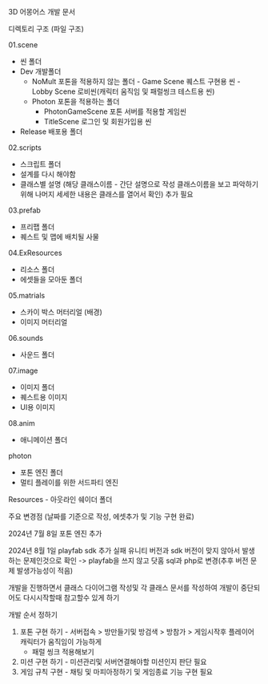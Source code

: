 3D 어몽어스 개발 문서

디렉토리 구조 (파일 구조)

01.scene
- 씬 폴더
- Dev 개발폴더
    - NoMult 포톤을 적용하지 않는 폴더
          - Game Scene 퀘스트 구현용 씬
          - Lobby Scene 로비씬(캐릭터 움직임 및 패럴씽크 테스트용 씬)
    - Photon 포톤을 적용하는 폴더
        - PhotonGameScene 포톤 서버를 적용할 게임씬
        - TitleScene 로그인 및 회원가입용 씬
- Release 배포용 폴더

02.scripts 
- 스크립트 폴더 
- 설계를 다시 해야함
- 클래스별 설명 (해당 클래스이름 - 간단 설명으로 작성 클래스이름을 보고 파악하기 위해 나머지 세세한 내용은 클래스를 열어서 확인) 추가 필요


03.prefab 
- 프리팹 폴더
- 퀘스트 및 맵에 배치될 사물 

04.ExResources
- 리소스 폴더 
- 에셋들을 모아둔 폴더

05.matrials
- 스카이 박스 머터리얼 (배경)
- 이미지 머터리얼

06.sounds
- 사운드 폴더

07.image
- 이미지 폴더
- 퀘스트용 이미지
- UI용 이미지 

08.anim
- 애니메이션 폴더

photon
- 포톤 엔진 폴더
- 멀티 플레이를 위한 서드파티 엔진

Resources - 아웃라인 쉐이더 폴더 

주요 변경점 (날짜를 기준으로 작성, 에셋추가 및 기능 구현 완료)

2024년 7월 8일 포톤 엔진 추가

2024년 8월 1일 playfab sdk 추가 실패 유니티 버전과 sdk 버전이 맞지 않아서 발생하는 문제인것으로 확인 -> playfab을 쓰지 않고 닷홈 sql과 php로 변경(추후 버전 문제 발생가능성이 적음)

개발을 진행하면서 클래스 다이어그램 작성및 각 클래스 문서를 작성하여 
개발이 중단되어도 다시시작할때 참고할수 있게 하기

개발 순서 정하기

1. 포톤 구현 하기 - 서버접속 > 방만들기및 방검색 > 방참가 > 게임시작후 플레이어 캐릭터가 움직임이 가능하게 
    - 패럴 씽크 적용해보기
2. 미션 구현 하기 - 미션관리및 서버연결해야할 미션인지 판단 필요
3. 게임 규칙 구현 - 채팅 및 마피아정하기 및 게임종료 기능 구현 필요 

